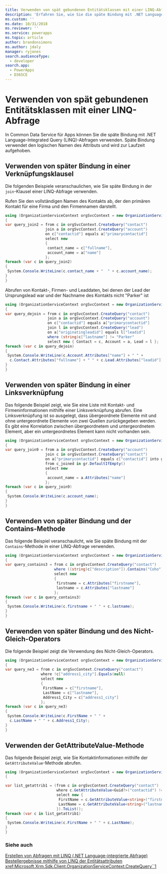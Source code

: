 ```yaml
---
title: Verwenden von spät gebundenen Entitätsklassen mit einer LINQ-Abfrage (Common Data Service für Apps) | Microsoft Docs
description: 'Erfahren Sie, wie Sie die späte Bindung mit .NET Language-Integrated Query (LINQ)-Abfragen verwenden können'
ms.custom: ''
ms.date: 10/31/2018
ms.reviewer: ''
ms.service: powerapps
ms.topic: article
author: brandonsimons
ms.author: jdaly
manager: ryjones
search.audienceType:
  - developer
search.app:
  - PowerApps
  - D365CE
---
```

# <a name="use-late-bound-entity-class-with-a-linq-query"></a>Verwenden von spät gebundenen Entitätsklassen mit einer LINQ-Abfrage

In Common Data Service für Apps können Sie die späte Bindung mit .NET Language-Integrated Query (LINQ)-Abfragen verwenden. Späte Bindung verwendet den logischen Namen des Attributs und wird zur Laufzeit aufgehoben.  
  
<a name="usinglatebindingjoin"></a>   

## <a name="using-late-binding-in-a-join-clause"></a>Verwenden von später Bindung in einer Verknüpfungsklausel  

 Die folgenden Beispiele veranschaulichen, wie Sie späte Bindung in der `join`-Klausel einer LINQ-Abfrage verwenden.  
  
 Rufen Sie den vollständigen Namen des Kontakts ab, der den primären Kontakt für eine Firma und den Firmennamen darstellt.  
  
 ```csharp
 using (OrganizationServiceContext orgSvcContext = new OrganizationServiceContext(_serviceProxy))
{
 var query_join2 = from c in orgSvcContext.CreateQuery("contact")
                   join a in orgSvcContext.CreateQuery("account")
                   on c["contactid"] equals a["primarycontactid"]
                   select new
                   {
                    contact_name = c["fullname"],
                    account_name = a["name"]
                   };
 foreach (var c in query_join2)
 {
  System.Console.WriteLine(c.contact_name + "  " + c.account_name);
 }
}
 ```
 Abrufen von Kontakt-, Firmen- und Leaddaten, bei denen der Lead der Ursprungslead war und der Nachname des Kontakts nicht "Parker" ist  
  
 ```csharp
 using (OrganizationServiceContext orgSvcContext = new OrganizationServiceContext(_serviceProxy))
{
 var query_dejoin = from c in orgSvcContext.CreateQuery("contact")
                    join a in orgSvcContext.CreateQuery("account") 
                    on c["contactid"] equals a["primarycontactid"]
                    join l in orgSvcContext.CreateQuery("lead") 
                    on a["originatingleadid"] equals l["leadid"]
                    where (string)c["lastname"] != "Parker"
                    select new { Contact = c, Account = a, Lead = l };
 foreach (var c in query_dejoin)
 {
  System.Console.WriteLine(c.Account.Attributes["name"] + " " + 
   c.Contact.Attributes["fullname"] + " " + c.Lead.Attributes["leadid"]);
 }
}
 ```
<a name="Usinglatebindingleft"></a>   

## <a name="using-late-binding-in-a-left-join"></a>Verwenden von später Bindung in einer Linksverknüpfung  

 Das folgende Beispiel zeigt, wie Sie eine Liste mit Kontakt- und Firmeninformationen mithilfe einer Linksverknüpfung abrufen. Eine Linksverknüpfung ist so ausgelegt, dass übergeordnete Elemente mit und ohne untergeordnete Elemente von zwei Quellen zurückgegeben werden. Es gibt eine Korrelation zwischen übergeordnetem und untergeordnetem Element, aber ein untergeordnetes Element kann nicht vorhanden sein.  
  
 ```csharp
 using (OrganizationServiceContext orgSvcContext = new OrganizationServiceContext(_serviceProxy))
{
 var query_join9 = from a in orgSvcContext.CreateQuery("account")
                   join c in orgSvcContext.CreateQuery("contact") 
                   on a["primarycontactid"] equals c["contactid"] into gr
                   from c_joined in gr.DefaultIfEmpty()
                   select new
                   {
                    account_name = a.Attributes["name"]
                   };
 foreach (var c in query_join9)
 {
  System.Console.WriteLine(c.account_name);
 }
}
 ```
<a name="contains"></a>   

## <a name="using-late-binding-and-the-contains-method"></a>Verwenden von später Bindung und der Contains-Methode  

 Das folgende Beispiel veranschaulicht, wie Sie späte Bindung mit der `Contains`-Methode in einer LINQ-Abfrage verwenden.  
  
 ```csharp
 using (OrganizationServiceContext orgSvcContext = new OrganizationServiceContext(_serviceProxy))
{
 var query_contains3 = from c in orgSvcContext.CreateQuery("contact")
                       where ((string)c["description"]).Contains("Coho")
                       select new
                       {
                        firstname = c.Attributes["firstname"],
                        lastname = c.Attributes["lastname"]
                       };
 foreach (var c in query_contains3)
 {
  System.Console.WriteLine(c.firstname + " " + c.lastname);
 }
}
 ```
 <a name="notequals"></a>   

## <a name="using-late-binding-and-not-equals-operator"></a>Verwenden von später Bindung und des Nicht-Gleich-Operators  

 Die folgende Beispiel zeigt die Verwendung des Nicht-Gleich-Operators.  
  
 ```csharp
using (OrganizationServiceContext orgSvcContext = new OrganizationServiceContext(_serviceProxy))
{
 var query_ne3 = from c in orgSvcContext.CreateQuery("contact")
                 where !c["address1_city"].Equals(null)
                 select new
                 {
                  FirstName = c["firstname"],
                  LastName = c["lastname"],
                  Address1_City = c["address1_city"]
                 };
 foreach (var c in query_ne3)
 {
  System.Console.WriteLine(c.FirstName + " " + 
   c.LastName + " " + c.Address1_City);
 }
}
```

 <a name="getattribute"></a>   

## <a name="using-the-getattributevalue-method"></a>Verwenden der GetAttributeValue-Methode  

 Das folgende Beispiel zeigt, wie Sie Kontaktinformationen mithilfe der `GetAttributeValue`-Methode abrufen.  
  
 ```csharp
using (OrganizationServiceContext orgSvcContext = new OrganizationServiceContext(_serviceProxy))
{

 var list_getattrib1 = (from c in orgSvcContext.CreateQuery("contact")
                        where c.GetAttributeValue<Guid?>("contactid") != _contactId1
                        select new { 
                         FirstName = c.GetAttributeValue<string>("firstname"), 
                         LastName = c.GetAttributeValue<string>("lastname") 
                        }).ToList();
 foreach (var c in list_getattrib1)
 {
  System.Console.WriteLine(c.FirstName + " " + c.LastName);
 }
}
```
  
### <a name="see-also"></a>Siehe auch  
 [Erstellen von Abfragen mit LINQ (.NET Language-integrierte Abfrage)](build-queries-with-linq-net-language-integrated-query.md)   
 [Bestellergebnisse mithilfe von LINQ der Entitätsattributen](order-results-entity-attributes-linq.md)   
 <xref:Microsoft.Xrm.Sdk.Client.OrganizationServiceContext.CreateQuery``1>